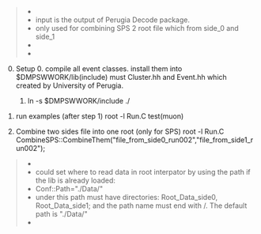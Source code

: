 >+
>+ input is the output of Perugia Decode package.
>+   only used for combining SPS 2 root file which from side_0 and side_1
>+
>+


0.  Setup
    0.  compile all event classes. install them into $DMPSWWORK/lib(include)
            must Cluster.hh and Event.hh which created by University of Perugia.
    1.  ln -s $DMPSWWORK/include ./


1.  run examples (after step 1)
root -l  Run.C
test(muon)

3.  Combine two sides file into one root (only for SPS)
root -l Run.C
CombineSPS::CombineThem("file_from_side0_run002","file_from_side1_run002");


>+
>+   could set where to read data in root interpator by using the path if the lib is already loaded:
>+  Conf::Path="./Data/"
>+   under this path must have directories: Root_Data_side0, Root_Data_side1; and the path name must end with /.  The default path is "./Data/"
>+


